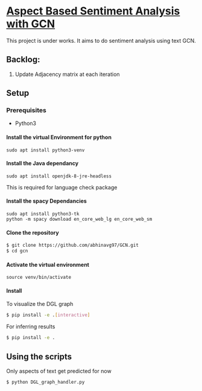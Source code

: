 # [Aspect Based Sentiment Analysis with GCN](https://github.com/abhinavg97/GCN)



This project is under works. It aims to do sentiment analysis using text GCN.


## Backlog:

1.  Update Adjacency matrix at each iteration

## Setup

### Prerequisites

- Python3

#### Install the virtual Environment for python
```
sudo apt install python3-venv
```

#### Install the Java dependancy
```
sudo apt install openjdk-8-jre-headless
```
This is required for language check package

#### Install the spacy Dependancies
```
sudo apt install python3-tk
python -m spacy download en_core_web_lg en_core_web_sm
```

#### Clone the repository
```bash
$ git clone https://github.com/abhinavg97/GCN.git
$ cd gcn
```

#### Activate the virtual environment
```
source venv/bin/activate
```

#### Install
To visualize the DGL graph
```bash
$ pip install -e .[interactive]
```
For inferring results
```bash
$ pip install -e .
```

## Using the scripts

Only aspects of text get predicted for now

```bash
$ python DGL_graph_handler.py
```